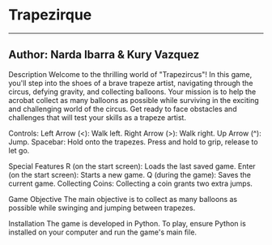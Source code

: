 # Trapezirque
-------------------------------
Author: Narda Ibarra & Kury Vazquez
-------------------------------
Description
Welcome to the thrilling world of "Trapezircus"! In this game, you'll step into the shoes of a brave trapeze artist, 
navigating through the circus, defying gravity, and collecting balloons. Your mission is to help the acrobat collect 
as many balloons as possible while surviving in the exciting and challenging world of the circus. Get ready to face 
obstacles and challenges that will test your skills as a trapeze artist.

Controls:
Left Arrow (<): Walk left.
Right Arrow (>): Walk right.
Up Arrow (^): Jump.
Spacebar: Hold onto the trapezes. Press and hold to grip, release to let go.

Special Features
R (on the start screen): Loads the last saved game.
Enter (on the start screen): Starts a new game.
Q (during the game): Saves the current game.
Collecting Coins: Collecting a coin grants two extra jumps.

Game Objective
The main objective is to collect as many balloons as possible while swinging and jumping between trapezes.

Installation
The game is developed in Python. To play, ensure Python is installed on your computer and run the game's main file.

